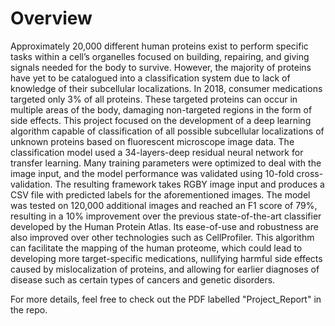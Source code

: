 # Overview

Approximately 20,000 different human proteins exist to perform specific tasks within a cell’s organelles focused on building, repairing, and giving signals needed for the body to survive. However, the majority of proteins have yet to be catalogued into a classification system due to lack of knowledge of their subcellular localizations. In 2018, consumer medications targeted only 3% of all proteins. These targeted proteins can occur in multiple areas of the body, damaging non-targeted regions in the form of side effects. This project focused on the development of a deep learning algorithm capable of classification of all possible subcellular localizations of unknown proteins based on fluorescent microscope image data. The classification model used a 34-layers-deep residual neural network for transfer learning. Many training parameters were optimized to deal with the image input, and the model performance was validated using 10-fold cross-validation. The resulting framework takes RGBY image input and produces a CSV file with predicted labels for the aforementioned images. The model was tested on 120,000 additional images and reached an F1 score of 79%, resulting in a 10% improvement over the previous state-of-the-art classifier developed by the Human Protein Atlas. Its ease-of-use and robustness are also improved over other technologies such as CellProfiler. This algorithm can facilitate the mapping of the human proteome, which could lead to developing more target-specific medications, nullifying harmful side effects caused by mislocalization of proteins, and allowing for earlier diagnoses of disease such as certain types of cancers and genetic disorders.

For more details, feel free to check out the PDF labelled "Project_Report" in the repo.
